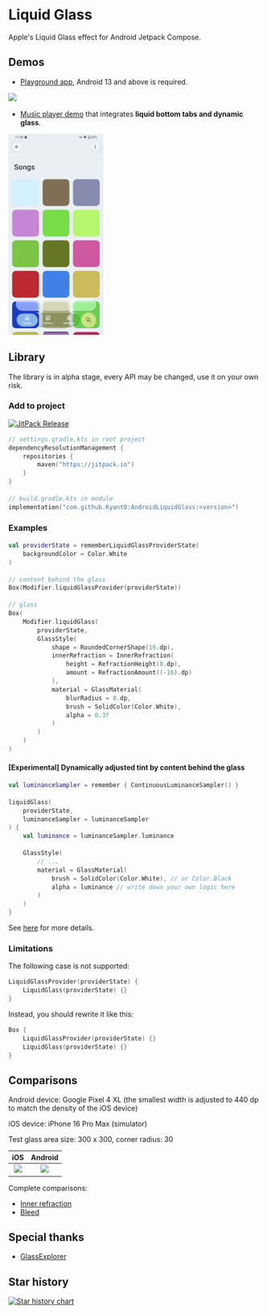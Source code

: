 # Liquid Glass

Apple's Liquid Glass effect for Android Jetpack Compose.

## Demos

- [Playground app](./app/release/app-release.apk), Android 13 and above is required.

![](./artworks/features.jpg)

- [Music player demo](./glassmusic/release/glassmusic-release.apk) that integrates **liquid bottom tabs and dynamic
  glass**.

<img alt="Music player demo" height="400" src="./artworks/glass_music.png"/>

## Library

The library is in alpha stage, every API may be changed, use it on your own risk.

### Add to project

[![JitPack Release](https://jitpack.io/v/Kyant0/AndroidLiquidGlass.svg)](https://jitpack.io/#Kyant0/AndroidLiquidGlass)

```kotlin
// settings.gradle.kts in root project
dependencyResolutionManagement {
    repositories {
        maven("https://jitpack.io")
    }
}

// build.gradle.kts in module
implementation("com.github.Kyant0:AndroidLiquidGlass:<version>")
```

### Examples

```kotlin
val providerState = rememberLiquidGlassProviderState(
    backgroundColor = Color.White
)

// content behind the glass
Box(Modifier.liquidGlassProvider(providerState))

// glass
Box(
    Modifier.liquidGlass(
        providerState,
        GlassStyle(
            shape = RoundedCornerShape(16.dp),
            innerRefraction = InnerRefraction(
                height = RefractionHeight(8.dp),
                amount = RefractionAmount((-16).dp)
            ),
            material = GlassMaterial(
                blurRadius = 8.dp,
                brush = SolidColor(Color.White),
                alpha = 0.3f
            )
        )
    )
)
```

#### [Experimental] Dynamically adjusted tint by content behind the glass

```kotlin
val luminanceSampler = remember { ContinuousLuminanceSampler() }

liquidGlass(
    providerState,
    luminanceSampler = luminanceSampler
) {
    val luminance = luminanceSampler.luminance

    GlassStyle(
        // ...
        material = GlassMaterial(
            brush = SolidColor(Color.White), // or Color.Black
            alpha = luminance // write down your own logic here
        )
    )
}
```

See [here](./glassmusic/src/main/java/com/kyant/glassmusic/BottomTabs.kt#L129) for more details.

### Limitations

The following case is not supported:

```kotlin
LiquidGlassProvider(providerState) {
    LiquidGlass(providerState) {}
}
```

Instead, you should rewrite it like this:

```kotlin
Box {
    LiquidGlassProvider(providerState) {}
    LiquidGlass(providerState) {}
}
```

## Comparisons

Android device: Google Pixel 4 XL (the smallest width is adjusted to 440 dp to match the density of the iOS device)

iOS device: iPhone 16 Pro Max (simulator)

Test glass area size: 300 x 300, corner radius: 30

|                        iOS                        |                        Android                        |
|:-------------------------------------------------:|:-----------------------------------------------------:|
| ![](./artworks/inner_refraction/ios/-60%2020.png) | ![](./artworks/inner_refraction/android/-60%2020.png) |

Complete comparisons:

- [Inner refraction](docs/Inner%20refraction%20comparisons.md)
- [Bleed](docs/Bleed%20comparisons.md)

## Special thanks

- [GlassExplorer](https://github.com/ktiays/GlassExplorer)

## Star history

[![Star history chart](https://api.star-history.com/svg?repos=Kyant0/AndroidLiquidGlass&type=Date)](https://www.star-history.com/#Kyant0/AndroidLiquidGlass&Date)
